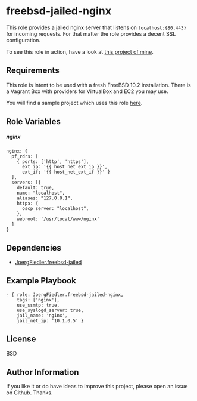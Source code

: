freebsd-jailed-nginx
=========

This role provides a jailed nginx server that listens on `localhost:{80,443}` for incoming requests. For that matter the role provides a decent SSL configuration.

To see this role in action, have a look at [this project of mine](https://github.com/JoergFiedler/freebsd-ansible-demo).

Requirements
------------

This role is intent to be used with a fresh FreeBSD 10.2 installation. There is a Vagrant Box with providers for VirtualBox and EC2 you may use.

You will find a sample project which uses this role [here](https://github.com/JoergFiedler/freebsd-ansible-demo).

Role Variables
--------------

##### nginx

    nginx: {
      pf_rdrs: [
        { ports: ['http', 'https'],
          ext_ip: '{{ host_net_ext_ip }}',
          ext_if: '{{ host_net_ext_if }}' }
      ],
      servers: [{
        default: true,
        name: "localhost",
        aliases: "127.0.0.1",
        https: {
          oscp_server: "localhost",
        },
        webroot: '/usr/local/www/nginx'
      ]
    }


Dependencies
------------

- [JoergFiedler.freebsd-jailed](https://galaxy.ansible.com/detail#/role/6599)

Example Playbook
----------------

    - { role: JoergFiedler.freebsd-jailed-nginx,
        tags: ['nginx'],
        use_ssmtp: true,
        use_syslogd_server: true,
        jail_name: 'nginx',
        jail_net_ip: '10.1.0.5' }

License
-------

BSD

Author Information
------------------

If you like it or do have ideas to improve this project, please open an issue on Github. Thanks.
